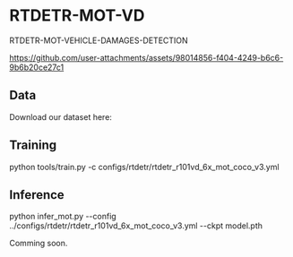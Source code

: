 # RTDETR-MOT-VD
RTDETR-MOT-VEHICLE-DAMAGES-DETECTION


https://github.com/user-attachments/assets/98014856-f404-4249-b6c6-9b6b20ce27c1


## Data
Download our dataset here: 

## Training

python tools/train.py -c configs/rtdetr/rtdetr_r101vd_6x_mot_coco_v3.yml

## Inference

python infer_mot.py --config ../configs/rtdetr/rtdetr_r101vd_6x_mot_coco_v3.yml --ckpt model.pth

Comming soon.

